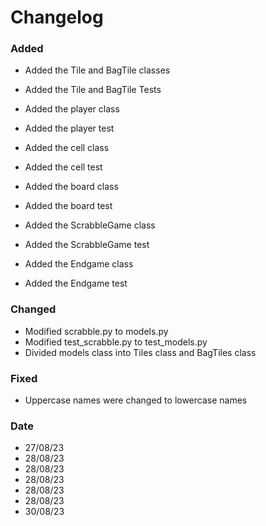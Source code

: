 # Changelog
  
### Added 
- Added the Tile and BagTile classes
- Added the Tile and BagTile Tests

- Added the player class
- Added the player test

- Added the cell class
- Added the cell test

- Added the board class
- Added the board test

- Added the ScrabbleGame class
- Added the ScrabbleGame test

- Added the Endgame class
- Added the Endgame test 
### Changed 
- Modified scrabble.py to models.py
- Modified test_scrabble.py to test_models.py 
- Divided models class into Tiles class and BagTiles class 

### Fixed
- Uppercase names were changed to lowercase names

### Date
- 27/08/23
- 28/08/23
- 28/08/23
- 28/08/23
- 28/08/23
- 28/08/23
- 30/08/23
